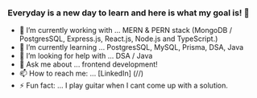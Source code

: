 ### Everyday is a new day to learn and here is what my goal is! 👋

- 🔭 I’m currently working with ... MERN & PERN stack (MongoDB / PostgresSQL, Express.js, React.js, Node.js and TypeScript.)
- 🌱 I’m currently learning ... PostgresSQL, MySQL, Prisma, DSA, Java
- 🤔 I’m looking for help with ... DSA / Java
- 💬 Ask me about ... frontend development!
- 📫 How to reach me: ... [LinkedIn] (//)
- ⚡ Fun fact: ... I play guitar when I cant come up with a solution.
